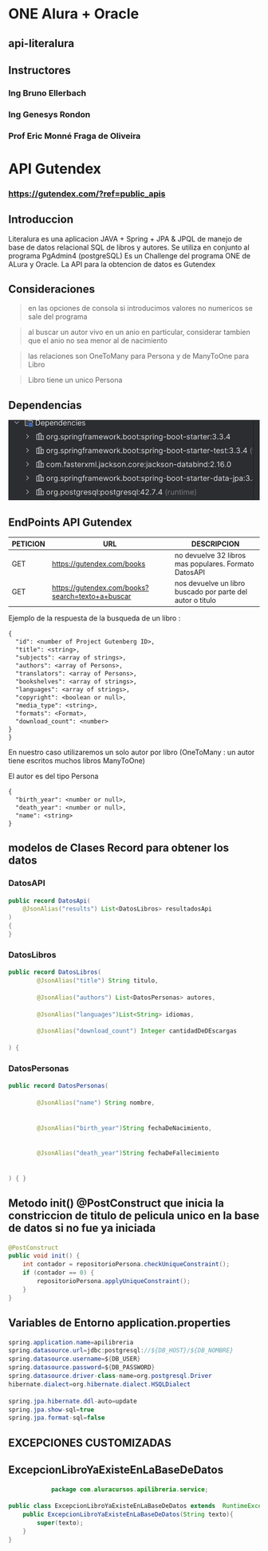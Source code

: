 

# ONE Alura + Oracle

## api-literalura
## Instructores
### Ing Bruno Ellerbach
### Ing Genesys Rondon
### Prof Eric Monné Fraga de Oliveira

# API Gutendex
### https://gutendex.com/?ref=public_apis


## Introduccion

Literalura es una aplicacion JAVA + Spring + JPA & JPQL de manejo de base de datos relacional SQL de libros y autores.
Se utiliza en conjunto al programa PgAdmin4 (postgreSQL)
Es un Challenge del programa ONE de ALura y Oracle.
La API para la obtencion de datos es Gutendex

## Consideraciones

> en las opciones de consola si introducimos valores no numericos se sale del programa

>al buscar un autor vivo en un anio en particular, considerar tambien que el anio no sea menor al de nacimiento

>las relaciones son OneToMany para Persona y de ManyToOne para Libro

>Libro tiene un unico Persona 


## Dependencias

![dependencias](/imagenes/img.png)


## EndPoints API Gutendex

|PETICION | URL                                                                                                   | DESCRIPCION                                                                                                                                |
--- |-------------------------------------------------------------------------------------------------------|--------------------------------------------------------------------------------------------------------------------------------------------|
|GET| https://gutendex.com/books                                                                            | no devuelve 32 libros mas populares. Formato DatosAPI                                                                                      |
|GET| https://gutendex.com/books?search=texto+a+buscar                                       | nos devuelve un libro buscado por parte del autor o titulo                                                                                 |


Ejemplo de la respuesta de la busqueda de un libro  :

```
{
  "id": <number of Project Gutenberg ID>,
  "title": <string>,
  "subjects": <array of strings>,
  "authors": <array of Persons>,
  "translators": <array of Persons>,
  "bookshelves": <array of strings>,
  "languages": <array of strings>,
  "copyright": <boolean or null>,
  "media_type": <string>,
  "formats": <Format>,
  "download_count": <number>
}
}
```
En nuestro caso utilizaremos un solo autor por libro (OneToMany : un autor tiene escritos muchos libros ManyToOne)

El autor es del tipo Persona

``` 
{
  "birth_year": <number or null>,
  "death_year": <number or null>,
  "name": <string>
}
```    

## modelos de Clases Record para obtener los datos
### DatosAPI 

``` java
public record DatosApi(
    @JsonAlias("results") List<DatosLibros> resultadosApi
)
{
}
```
### DatosLibros 
``` java
public record DatosLibros(
        @JsonAlias("title") String titulo,

        @JsonAlias("authors") List<DatosPersonas> autores,

        @JsonAlias("languages")List<String> idiomas,

        @JsonAlias("download_count") Integer cantidadDeDEscargas

) {
```
### DatosPersonas
``` java
public record DatosPersonas(

        @JsonAlias("name") String nombre,


        @JsonAlias("birth_year")String fechaDeNacimiento,


        @JsonAlias("death_year")String fechaDeFallecimiento


) { }
```
## Metodo init() @PostConstruct que inicia la constriccion de titulo de pelicula unico en la base de datos si no fue ya iniciada
```java
@PostConstruct
public void init() {
    int contador = repositorioPersona.checkUniqueConstraint();
    if (contador == 0) {
        repositorioPersona.applyUniqueConstraint();
    }
}
```

## Variables de Entorno application.properties

```java
spring.application.name=apilibreria
spring.datasource.url=jdbc:postgresql://${DB_HOST}/${DB_NOMBRE}
spring.datasource.username=${DB_USER}
spring.datasource.password=${DB_PASSWORD}
spring.datasource.driver-class-name=org.postgresql.Driver
hibernate.dialect=org.hibernate.dialect.HSQLDialect

spring.jpa.hibernate.ddl-auto=update
spring.jpa.show-sql=true
spring.jpa.format-sql=false 
```

## EXCEPCIONES CUSTOMIZADAS

## ExcepcionLibroYaExisteEnLaBaseDeDatos
```java
            package com.aluracursos.apilibreria.service;

public class ExcepcionLibroYaExisteEnLaBaseDeDatos extends  RuntimeException {
    public ExcepcionLibroYaExisteEnLaBaseDeDatos(String texto){
        super(texto);
    }
}
```            